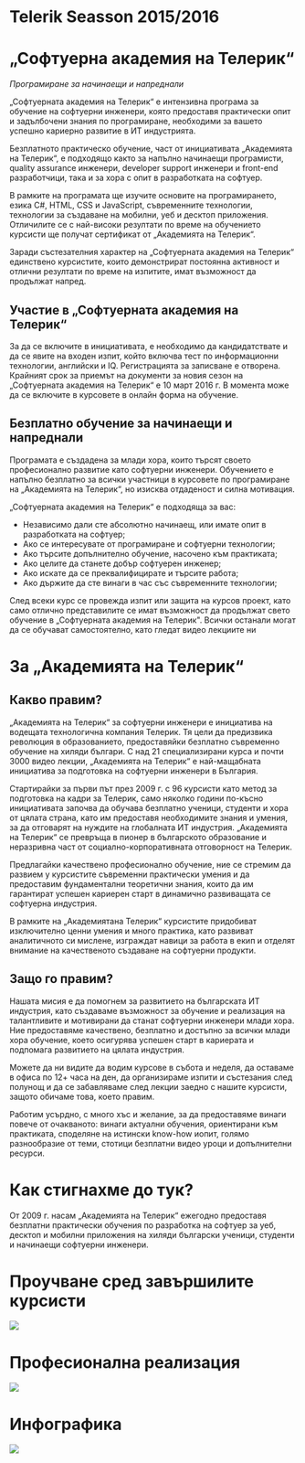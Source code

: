 # Telerik Seasson 2015/2016
# „Софтуерна академия на Телерик“ #
*Програмиране за начинаещи и напреднали*

„Софтуерната академия на Телерик“ e интензивна програма за обучение на софтуерни инженери, която предоставя практически опит и задълбочени знания по програмиране, необходими за вашето успешно кариерно развитие в ИТ индустрията.

Безплатното практическо обучение, част от инициативата „Академията на Телерик“, е подходящо както за напълно начинаещи програмисти, quality assurance инженери, developer support инженери и front-end разработчици, така и за хора с опит в разработката на софтуер.

В рамките на програмата ще изучите основите на програмирането, езика C#, HTML, CSS и JavaScript, съвременните технологии, технологии за създаване на мобилни, уеб и десктоп приложения. Отличилите се с най-високи резултати по време на обучението курсисти ще получат сертификат от „Академията на Телерик​“.

Заради състезателния характер на „Софтуерната академия на Телерик“ единствено курсистите, които демонстрират постоянна активност и отлични резултати по време на изпитите, имат възможност да продължат напред.

## Участие в „Софтуерната академия на Телерик“ ##

За да се включите в инициативата, е необходимо да кандидатствате и да се явите на входен изпит, който включва тест по информационни технологии, английски и IQ. Регистрацията за записване е отворена. Крайният срок за приемът на документи за новия сезон на „Софтуерната академия на Телерик“ е 10 март 2016 г. В момента може да се включите в курсовете в онлайн форма на обучение.

## Безплатно обучение за начинаещи и напреднали ##

Програмата е създадена за млади хора, които търсят своето професионално развитие като софтуерни инженери. Обучението е напълно безплатно за всички участници в курсовете по програмиране на „Академията на Телерик“, но изисква отдаденост и силна мотивация.

„Софтуерната академия на Телерик“ е подходяща за вас:

- Независимо дали сте абсолютно начинаещ, или имате опит в разработката на софтуер;
- Ако се интересувате от програмиране и софтуерни технологии;
- Ако търсите допълнително обучение, насочено към практиката;
- Ако целите да станете добър софтуерен инженер;
- Ако искате да се преквалифицирате и търсите работа;
- Ако държите да сте винаги в час със съвременните технологии;

След всеки курс се провежда изпит или защита на курсов проект, като само отлично представилите се имат възможност да продължат свето обучение в „Софтуерната академия на Телерик". Всички останали могат да се обучават самостоятелно, като гледат видео лекциите ни

# За „Академията на Телерик“ #
## Какво правим? ##
„Академията на Телерик“ за софтуерни инженери е инициатива на водещата технологична компания Телерик. Тя цели да предизвика революция в образованието, предоставяйки безплатно съвременно обучение на хиляди българи. С над 21 специализирани курса и почти 3000 видео лекции, „Академията на Телерик“ е най-мащабната инициатива за подготовка на софтуерни инженери в България. 

Стартирайки за първи път през 2009 г. с 96 курсисти като метод за подготовка на кадри за Телерик, само няколко години по-късно инициативата започва да обучава безплатно ученици, студенти и хора от цялата страна, като им предоставя необходимите знания и умения, за да отговарят на нуждите на глобалната ИТ индустрия. „Академията на Телерик“ се превръща в пионер в българското образование и неразривна част от социално-корпоративната отговорност на Телерик.

Предлагайки качествено професионално обучение, ние се стремим да развием у курсистите съвременни практически умения и да предоставим фундаментални теоретични знания, които да им гарантират успешен кариерен старт в динамично развиващата се софтуерна индустрия.

В рамките на „Академиятана Телерик“ курсистите придобиват изключително ценни умения и много практика, като развиват аналитичното си мислене, изграждат навици за работа в екип и отделят внимание на качественото създаване на софтуерни продукти.

## Защо го правим? ##
Нашата мисия е да помогнем за развитието на българската ИТ индустрия, като създаваме възможност за обучение и реализация на талантливите и мотивирани да станат софтуерни инженери млади хора. Ние предоставяме качествено, безплатно и достъпно за всички млади хора обучение, което осигурява успешен старт в кариерата и подпомага развитието на цялата индустрия. 

Можете да ни видите да водим курсове в събота и неделя, да оставаме в офиса по 12+ часа на ден, да организираме изпити и състезания след полунощ и да се забавляваме след лекции заедно с нашите курсисти, защото обичаме това, което правим.

Работим усърдно, с много хъс и желание, за да предоставяме винаги повече от очакваното: винаги актуални обучения, ориентирани към практиката, споделяне на истински know-how иопит, голямо разнообразие от теми, стотици безплатни видео уроци и допълнителни ресурси.

# Как стигнахме до тук? #
От 2009 г. насам „Академията на Телерик“ ежегодно предоставя безплатни практически обучения по разработка на софтуер за уеб, десктоп и мобилни приложения на хиляди български ученици, студенти и начинаещи софтуерни инженери.

# Проучване сред завършилите курсисти #
![](http://i.imgur.com/H0fKjJv.jpg)

# Професионална реализация #
![](http://i.imgur.com/IT0p8Qj.png)

# Инфографика #
![](http://i.imgur.com/WX9OjFx.png)
